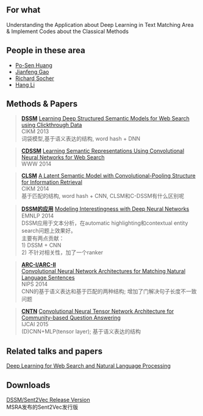 ## For what
Understanding the Application about Deep Learning in Text Matching Area & Implement Codes about the Classical Methods


## People in these area
- [Po-Sen Huang](https://posenhuang.github.io/full_publication.html)
- [Jianfeng Gao](https://www.microsoft.com/en-us/research/people/jfgao/)
- [Richard Socher](http://www.socher.org/index.php/Main/HomePage)
- [Hang Li](http://www.hangli-hl.com/index.html)



## Methods & Papers

> [**DSSM**](./DSSM/dssm.py)
[Learning Deep Structured Semantic Models for Web Search using Clickthrough Data](https://posenhuang.github.io/papers/cikm2013_DSSM_fullversion.pdf)
<br> CIKM 2013
<br> 词袋模型,基于语义表达的结构, word hash + DNN 

> [**CDSSM**]() [Learning Semantic Representations Using Convolutional Neural Networks for Web Search](https://www.microsoft.com/en-us/research/wp-content/uploads/2016/02/www2014_cdssm_p07.pdf)
 <br> WWW 2014
 
> [**CLSM**]() [A Latent Semantic Model with Convolutional-Pooling Structure for Information Retrieval](https://www.microsoft.com/en-us/research/wp-content/uploads/2016/02/cikm2014_cdssm_final.pdf)
 <br> CIKM 2014
 <br> 基于匹配的结构, word hash + CNN, CLSM和C-DSSM有什么区别呢
 
> [**DSSM的应用**]()  [Modeling Interestingness with Deep Neural Networks](https://www.microsoft.com/en-us/research/wp-content/uploads/2014/10/604_Paper.pdf)
<br> EMNLP 2014
<br> DSSM应用于文本分析，在automatic highlighting和contextual entity search问题上效果好。
<br> 主要有两点贡献：
<br> 1) DSSM + CNN
<br> 2) 不针对相关性，加了一个ranker


> [**ARC-I/ARC-II**]()   
  [Convolutional Neural Network Architectures 
for Matching Natural Language Sentences](https://papers.nips.cc/paper/5550-convolutional-neural-network-architectures-for-matching-natural-language-sentences.pdf)
<br> NIPS 2014
<br> CNN的基于语义表达和基于匹配的两种结构; 增加了门解决句子长度不一致问题

> [**CNTN**]() [Convolutional Neural Tensor Network 
Architecture for Community-based Question Answering](https://ijcai.org/Proceedings/15/Papers/188.pdf)
<br> IJCAI 2015
<br> (D)CNN+MLP(tensor layer); 基于语义表达的结构


## Related talks and papers
[Deep Learning for Web Search and
Natural Language Processing](https://www.microsoft.com/en-us/research/wp-content/uploads/2016/02/wsdm2015.v3.pdf)



## Downloads 
[DSSM/Sent2Vec Release Version](https://www.microsoft.com/en-us/download/details.aspx?id=52365)
<br> MSRA发布的Sent2Vec发行版